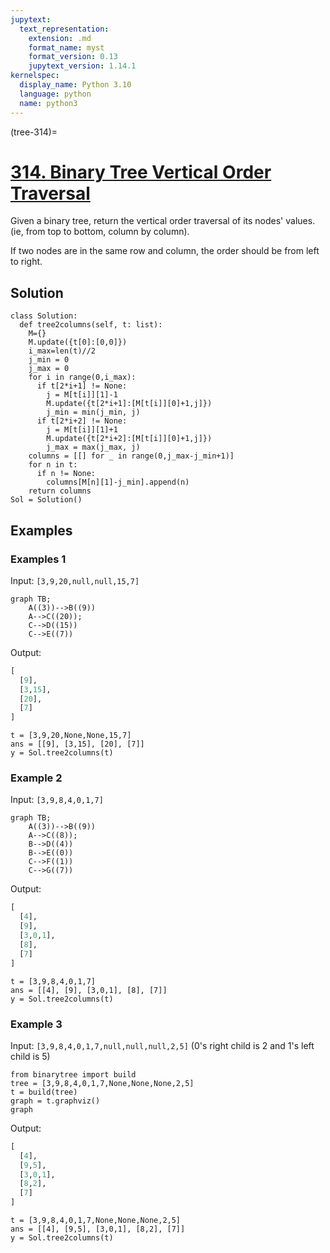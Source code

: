 ```yaml
---
jupytext:
  text_representation:
    extension: .md
    format_name: myst
    format_version: 0.13
    jupytext_version: 1.14.1
kernelspec:
  display_name: Python 3.10
  language: python
  name: python3
---
```


(tree-314)=
# [314. Binary Tree Vertical Order Traversal](https://leetcode.com/problems/binary-tree-vertical-order-traversal/)

Given a binary tree, return the vertical order traversal of its nodes' values. (ie, from top to bottom, column by column).

If two nodes are in the same row and column, the order should be from left to right.

## Solution

```{code-cell} ipython3
class Solution:
  def tree2columns(self, t: list):
    M={}
    M.update({t[0]:[0,0]})
    i_max=len(t)//2
    j_min = 0
    j_max = 0
    for i in range(0,i_max):
      if t[2*i+1] != None:
        j = M[t[i]][1]-1
        M.update({t[2*i+1]:[M[t[i]][0]+1,j]})
        j_min = min(j_min, j)
      if t[2*i+2] != None:
        j = M[t[i]][1]+1
        M.update({t[2*i+2]:[M[t[i]][0]+1,j]})
        j_max = max(j_max, j)
    columns = [[] for _ in range(0,j_max-j_min+1)]
    for n in t:
      if n != None:
        columns[M[n][1]-j_min].append(n)
    return columns
Sol = Solution()
```

## Examples

### Examples 1

Input: `[3,9,20,null,null,15,7]`

```{mermaid}
graph TB;
    A((3))-->B((9))
    A-->C((20));
    C-->D((15))
    C-->E((7))
```

Output:

```python
[
  [9],
  [3,15],
  [20],
  [7]
]
```

```{code-cell} ipython3
t = [3,9,20,None,None,15,7]
ans = [[9], [3,15], [20], [7]]
y = Sol.tree2columns(t)
```

### Example 2

Input: `[3,9,8,4,0,1,7]`

```{mermaid}
graph TB;
    A((3))-->B((9))
    A-->C((8));
    B-->D((4))
    B-->E((0))
    C-->F((1))
    C-->G((7))
```

Output:

```python
[
  [4],
  [9],
  [3,0,1],
  [8],
  [7]
]
```

```{code-cell} ipython3
t = [3,9,8,4,0,1,7]
ans = [[4], [9], [3,0,1], [8], [7]]
y = Sol.tree2columns(t)
```

### Example 3

Input: `[3,9,8,4,0,1,7,null,null,null,2,5]` (0's right child is 2 and 1's left child is 5)

```{code-cell} ipython3
from binarytree import build
tree = [3,9,8,4,0,1,7,None,None,None,2,5]
t = build(tree)
graph = t.graphviz()
graph
```

Output:

```python
[
  [4],
  [9,5],
  [3,0,1],
  [8,2],
  [7]
]
```

```{code-cell} ipython3
t = [3,9,8,4,0,1,7,None,None,None,2,5]
ans = [[4], [9,5], [3,0,1], [8,2], [7]]
y = Sol.tree2columns(t)
```

